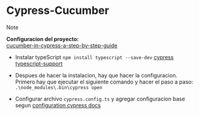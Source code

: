 # Cypress-Cucumber

> [!NOTE] 
> **Configuracion del proyecto:**  
> [cucumber-in-cypress-a-step-by-step-guide][def]
>
> - Instalar typeScript `npm install typescript --save-dev` [cypress typescript-support][def3]
> - Despues de hacer la instalacion, hay que hacer la configuracion. Primero hay que ejecutar el siguiente comando y hacer el paso a paso: ` .\node_modules\.bin\cypress open`
>
> - Configurar archivo `cypress.config.ts` y agregar configuracion base segun [configuration cypress docs][def2]

[def]: https://filiphric.com/cucumber-in-cypress-a-step-by-step-guide
[def2]: https://docs.cypress.io/guides/references/configuration#Intelligent-Code-Completion
[def3]: https://docs.cypress.io/guides/tooling/typescript-support
